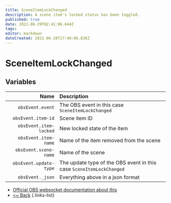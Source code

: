 ```yaml
---
title: SceneItemLockChanged
description: A scene item's locked status has been toggled.
published: true
date: 2022-06-29T02:41:06.644Z
tags: 
editor: markdown
dateCreated: 2022-06-28T17:48:06.836Z
---
```


# SceneItemLockChanged

## Variables

Name | Description
----:|:------------
| `obsEvent.event` | The OBS event in this case `SceneItemLockChanged`
| `obsEvent.item-id` | Scene item ID
| `obsEvent.item-locked` | New locked state of the item
| `obsEvent.item-name` | Name of the item removed from the scene
| `obsEvent.scene-name` | Name of the scene
| `obsEvent.update-type` | The update type of the OBS event in this case `SceneItemLockChanged`
| `obsEvent._json` | Everything above in a json format

* [Official OBS websocket documentation about this](https://github.com/obsproject/obs-websocket/blob/4.x-current/docs/generated/protocol.md#sceneitemlockchanged)
* [<= Back](/en/Integrations/OBS/Events)
{.links-list}